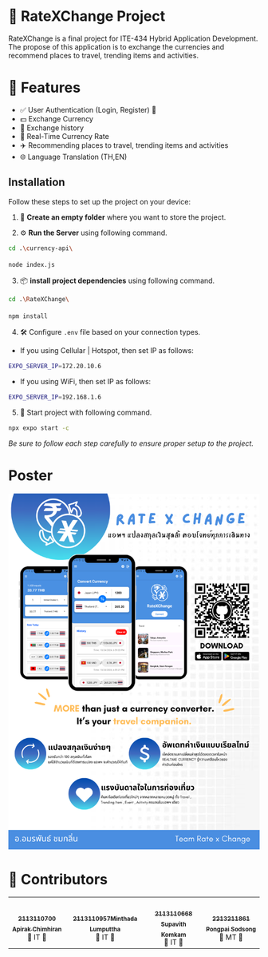 # 🎯 RateXChange Project
RateXChange is a final project for ITE-434 Hybrid Application Development. The propose of this application is to exchange the currencies and recommend places to travel, trending items and activities.

# 🌟 Features
  - ✅ User Authentication (Login, Register) 🔑
  - 💵 Exchange Currency
  - 📜 Exchange history
  - 💎 Real-Time Currency Rate
  - ✈️ Recommending places to travel, trending items and activities
  - 🌐 Language Translation (TH,EN)

## Installation
Follow these steps to set up the project on your device:
1. 📁 **Create an empty folder** where you want to store the project.

2. ⚙️ **Run the Server** using following command.
```bash
cd .\currency-api\

node index.js
```
3. 📦 **install project dependencies** using following command.
```bash
cd .\RateXChange\

npm install
```
4. 🛠️ Configure `.env` file based on your connection types.
  - If you using Cellular | Hotspot, then set IP as follows:
```bash
EXPO_SERVER_IP=172.20.10.6
```
  - If you using WiFi, then set IP as follows:
```bash
EXPO_SERVER_IP=192.168.1.6
```
5. 🚀 Start project with following command.
```bash
npx expo start -c
```
*Be sure to follow each step carefully to ensure proper setup to the project.*
# Poster
![RateXChange](Documents/posterV4.png)

# 🤝 Contributors
<table align="center">
  <tr>
    <td align="center">
      <a href="https://github.com/username">
        <img src="https://avatars.githubusercontent.com/Emperor13" width="200px;" alt=""/>
        <br />
        <sub><b>2113110700 Apirak Chimhiran</b></sub>
      </a>
      <br />
      🎉  IT  🎉  
    </td>
     <td align="center">
      <a href="https://github.com/username">
        <img src="https://avatars.githubusercontent.com/MasterAvocado1150" width="200px;" alt=""/>
        <br />
        <sub><b>2113110957Minthada Lumputtha</b></sub>
      </a>
      <br />
      🚀  IT  🚀
    </td>
     <td align="center">
      <a href="https://github.com/username">
        <img src="https://avatars.githubusercontent.com/SupavithLOL" width="200px;" alt=""/>
        <br />
        <sub><b>2113110668 Supavith Komkam</b></sub>
      </a>
      <br />
       🎉  IT  🎉  
    </td>
     <td align="center">
      <a href="https://github.com/username">
        <img src="https://avatars.githubusercontent.com/Pongpaii" width="200px;" alt=""/>
        <br />
        <sub><b>2213211861 Pongpai Sodsong</b></sub>
      </a>
      <br />
       🚀  MT  🚀
    </td>
  </tr>
</table>
